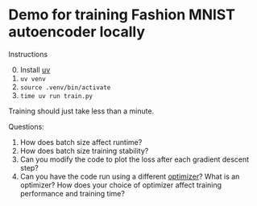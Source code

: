 # Demo for training Fashion MNIST autoencoder locally

Instructions

0. Install [uv](https://docs.astral.sh/uv/)
1. `uv venv`
2. `source .venv/bin/activate` 
3. `time uv run train.py`

Training should just take less than a minute.

Questions:
1. How does batch size affect runtime?
2. How does batch size training stability?
3. Can you modify the code to plot the loss after each gradient descent step?
4. Can you have the code run using a different [optimizer](https://ml-explore.github.io/mlx/build/html/python/optimizers.html#)? What is an optimizer? How does your choice of optimizer affect training performance and training time?

